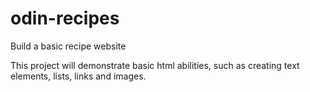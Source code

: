 # odin-recipes

Build a basic recipe website

This project will demonstrate basic html abilities, such as creating text elements, lists, links and images.